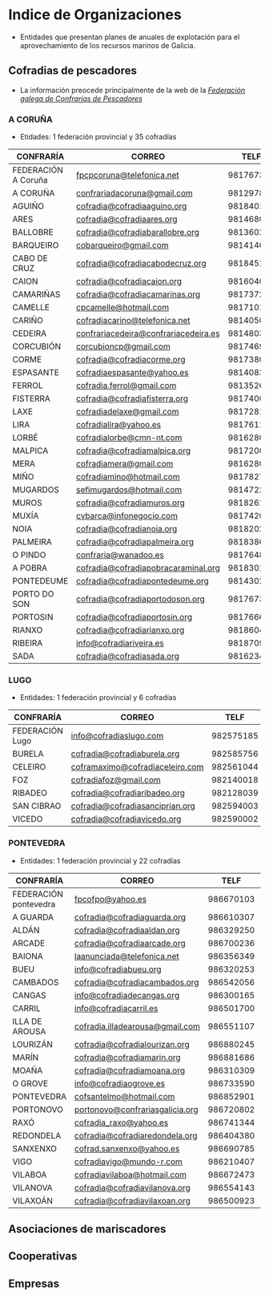 # Indice de Organizaciones

* Entidades que presentan planes de anuales de explotación para el aprovechamiento de los recursos marinos de Galicia.

## Cofradias de pescadores

* La información preocede principalmente de la web de la [_Federación galega de Confrarias de Pescadores_](http://confrariasgalicia.org/)


### A CORUÑA

* Etidades: 1 federación provincial y 35 cofradías

|CONFRARÍA|CORREO|TELF|FAX|
|---------|------|----|---|
|FEDERACIÓN A Coruña|fpcpcoruna@telefonica.net|981767321|981767567|
|A CORUÑA|confrariadacoruna@gmail.com|981297852|981136952|
|AGUIÑO|cofradia@cofradiaaguino.org|981840151|981840168|
|ARES|cofradia@cofradiaares.org|981468017|981468017|
|BALLOBRE|cofradia@cofradiabarallobre.org|981360274|981360028|
|BARQUEIRO|cobarqueiro@gmail.com|981414074|981414074|
|CABO DE CRUZ|cofradia@cofradiacabodecruz.org|981845199|981847835|
|CAION|cofradia@cofradiacaion.org|981604005|981604005|
|CAMARIÑAS|cofradia@cofradiacamarinas.org|981737219|981737219|
|CAMELLE|cpcamelle@hotmail.com|981710106|981710106|
|CARIÑO|cofradiacarino@telefonica.net|981405009|981406070|
|CEDEIRA|confrariacedeira@confrariacedeira.es|981480389|981482179|
|CORCUBIÓN|corcubioncp@gmail.com|981746951|981746951|
|CORME|cofradia@cofradiacorme.org|981738043|981738626|
|ESPASANTE|cofradiaespasante@yahoo.es|981408377|981408144|
|FERROL|cofradia.ferrol@gmail.com|981352625|981352362|
|FISTERRA|cofradia@cofradiafisterra.org|981740079|981740079|
|LAXE|cofradiadelaxe@gmail.com|981728100|981735318|
|LIRA|cofradialira@yahoo.es|981761164|981761164|
|LORBÉ|cofradialorbe@cmn-nt.com|981628056|981628056|
|MALPICA|cofradia@cofradiamalpica.org|981720011|981720000|
|MERA|cofradiamera@gmail.com|981628065|981628065|
|MIÑO|cofradiamino@hotmail.com|981782755|981782755|
|MUGARDOS|sefimugardos@hotmail.com|981472227|981470077|
|MUROS|cofradia@cofradiamuros.org|981826143|981826319|
|MUXÍA|cvbarca@infonegocio.com|981742030|981742477|
|NOIA|cofradia@cofradianoia.org|981820200|981824017|
|PALMEIRA|cofradia@cofradiapalmeira.org|981838664|981838644|
|O PINDO|confraria@wanadoo.es|981764815|981764815|
|A POBRA|cofradia@cofradiapobracaraminal.org|981830107|981830575|
|PONTEDEUME|cofradia@cofradiapontedeume.org|981430275|981431379|
|PORTO DO SON|cofradia@cofradiaportodoson.org|981767321|981767567|
|PORTOSIN|cofradia@cofradiaportosin.org|981766650|981766485|
|RIANXO|cofradia@cofradiarianxo.org|981860477|981860477|
|RIBEIRA|info@cofradiariveira.es|981870962|981870964|
|SADA|cofradia@cofradiasada.org|981623407|981621337|
 

### LUGO

* Entidades: 1 federación provincial y 6 cofradías

|CONFRARÍA|CORREO|TELF|FAX|
|---------|------|----|---|
|FEDERACIÓN Lugo|info@cofradiaslugo.com|982575185|982575185|
|BURELA|cofradia@cofradiaburela.org|982585756|982585144|
|CELEIRO|coframaximo@cofradiaceleiro.com|982561044|982562856|
|FOZ|cofradiafoz@gmail.com|982140018|982140012|
|RIBADEO|cofradia@cofradiaribadeo.org|982128039|982128039|
|SAN CIBRAO|cofradia@cofradiasanciprian.org|982594003|982594201|
|VICEDO|cofradia@cofradiavicedo.org|982590002|982590002|
 

### PONTEVEDRA

* Entidades: 1 federación provincial y 22 cofradías

|CONFRARÍA|CORREO|TELF|FAX|
|---------|------|----|---|
|FEDERACIÓN pontevedra|fpcofpo@yahoo.es|986670103|986670140|
|A GUARDA|cofradia@cofradiaguarda.org|986610307|986609300|
|ALDÁN|cofradia@cofradiaaldan.org|986329250|986329250|
|ARCADE|cofradia@cofradiaarcade.org|986700236|986700246|
|BAIONA|laanunciada@telefonica.net|986356349|986355361|
|BUEU|info@cofradiabueu.org|986320253|986320679|
|CAMBADOS|cofradia@cofradiacambados.org|986542056|986543037|
|CANGAS|info@cofradiadecangas.org|986300165|986303688|
|CARRIL|info@cofradiacarril.es|986501700|986507438|
|ILLA DE AROUSA|cofradia.illadearousa@gmail.com|986551107|986527291|
|LOURIZÁN|cofradia@cofradialourizan.org|986880245|986891667|
|MARÍN|cofradia@cofradiamarin.org|986881686|986882550|
|MOAÑA|cofradia@cofradiamoana.org|986310309|986310309|
|O GROVE|info@cofradiaogrove.es|986733590|986732828|
|PONTEVEDRA|cofsantelmo@hotmail.com|986852901|986864895|
|PORTONOVO|portonovo@confrariasgalicia.org|986720802|986734399|
|RAXÓ|cofradia_raxo@yahoo.es|986741344|986741344|
|REDONDELA|cofradia@cofradiaredondela.org|986404380|986404380|
|SANXENXO|cofrad.sanxenxo@yahoo.es|986690785|986690785|
|VIGO|cofradiavigo@mundo-r.com|986210407|986211647|
|VILABOA|cofradiavilaboa@hotmail.com|986672473|986672473|
|VILANOVA|cofradia@cofradiavilanova.org|986554143|986561153|
|VILAXOÁN|cofradia@cofradiavilaxoan.org|986500923|986500924|




## Asociaciones de mariscadores


## Cooperativas


## Empresas




